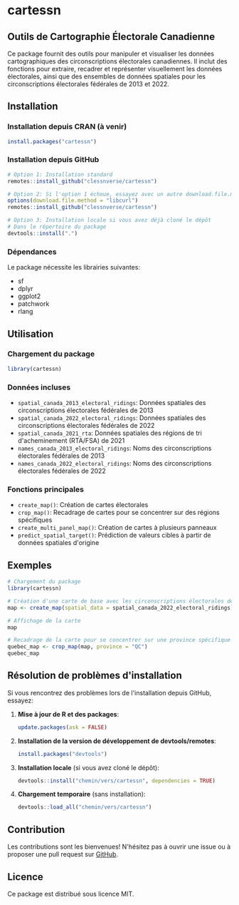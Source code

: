 # cartessn

## Outils de Cartographie Électorale Canadienne

Ce package fournit des outils pour manipuler et visualiser les données cartographiques des circonscriptions électorales canadiennes. Il inclut des fonctions pour extraire, recadrer et représenter visuellement les données électorales, ainsi que des ensembles de données spatiales pour les circonscriptions électorales fédérales de 2013 et 2022.

## Installation

### Installation depuis CRAN (à venir)

```r
install.packages("cartessn")
```

### Installation depuis GitHub

```r
# Option 1: Installation standard
remotes::install_github("clessnverse/cartessn")

# Option 2: Si l'option 1 échoue, essayez avec un autre download.file.method
options(download.file.method = "libcurl")
remotes::install_github("clessnverse/cartessn")

# Option 3: Installation locale si vous avez déjà cloné le dépôt
# Dans le répertoire du package
devtools::install(".")
```

### Dépendances

Le package nécessite les librairies suivantes:
- sf
- dplyr
- ggplot2
- patchwork
- rlang

## Utilisation

### Chargement du package

```r
library(cartessn)
```

### Données incluses

- `spatial_canada_2013_electoral_ridings`: Données spatiales des circonscriptions électorales fédérales de 2013
- `spatial_canada_2022_electoral_ridings`: Données spatiales des circonscriptions électorales fédérales de 2022
- `spatial_canada_2021_rta`: Données spatiales des régions de tri d'acheminement (RTA/FSA) de 2021
- `names_canada_2013_electoral_ridings`: Noms des circonscriptions électorales fédérales de 2013
- `names_canada_2022_electoral_ridings`: Noms des circonscriptions électorales fédérales de 2022

### Fonctions principales

- `create_map()`: Création de cartes électorales
- `crop_map()`: Recadrage de cartes pour se concentrer sur des régions spécifiques
- `create_multi_panel_map()`: Création de cartes à plusieurs panneaux
- `predict_spatial_target()`: Prédiction de valeurs cibles à partir de données spatiales d'origine

## Exemples

```r
# Chargement du package
library(cartessn)

# Création d'une carte de base avec les circonscriptions électorales de 2022
map <- create_map(spatial_data = spatial_canada_2022_electoral_ridings)

# Affichage de la carte
map

# Recadrage de la carte pour se concentrer sur une province spécifique (Québec)
quebec_map <- crop_map(map, province = "QC")
quebec_map
```

## Résolution de problèmes d'installation

Si vous rencontrez des problèmes lors de l'installation depuis GitHub, essayez:

1. **Mise à jour de R et des packages**:
   ```r
   update.packages(ask = FALSE)
   ```

2. **Installation de la version de développement de devtools/remotes**:
   ```r
   install.packages("devtools")
   ```

3. **Installation locale** (si vous avez cloné le dépôt):
   ```r
   devtools::install("chemin/vers/cartessn", dependencies = TRUE)
   ```

4. **Chargement temporaire** (sans installation):
   ```r
   devtools::load_all("chemin/vers/cartessn")
   ```

## Contribution

Les contributions sont les bienvenues! N'hésitez pas à ouvrir une issue ou à proposer une pull request sur [GitHub](https://github.com/clessnverse/cartessn).

## Licence

Ce package est distribué sous licence MIT.